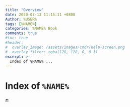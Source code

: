 ```yaml
---
title: "Overview"
date: 2020-07-13 11:15:11 +0800
Author: %USER%
tags: [%NAME%]
categories: %NAME% Book
comments: true
#toc: true
#header:
#  overlay_image: /assets/images/cmdr/help-screen.png
#  overlay_filter: rgba(128, 128, 0, 0.3)
excerpt: >-
  Index of %NAME% ...
---
```




# Index of `%NAME%`







🔚



